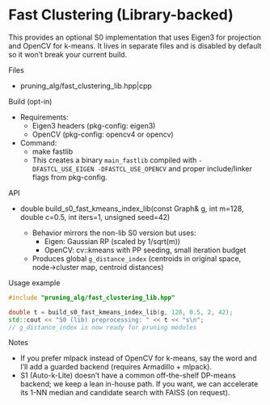 # Fast Clustering (Library-backed)

This provides an optional S0 implementation that uses Eigen3 for projection and OpenCV for k-means. It lives in separate files and is disabled by default so it won’t break your current build.

Files
- pruning_alg/fast_clustering_lib.hpp|cpp

Build (opt-in)
- Requirements:
  - Eigen3 headers (pkg-config: eigen3)
  - OpenCV (pkg-config: opencv4 or opencv)
- Command:
  - make fastlib
  - This creates a binary `main_fastlib` compiled with `-DFASTCL_USE_EIGEN -DFASTCL_USE_OPENCV` and proper include/linker flags from pkg-config.

API
- double build_s0_fast_kmeans_index_lib(const Graph<Node>& g, int m=128, double c=0.5, int iters=1, unsigned seed=42)
  - Behavior mirrors the non-lib S0 version but uses:
    - Eigen: Gaussian RP (scaled by 1/sqrt(m))
    - OpenCV: cv::kmeans with PP seeding, small iteration budget
  - Produces global `g_distance_index` (centroids in original space, node→cluster map, centroid distances)

Usage example
```cpp
#include "pruning_alg/fast_clustering_lib.hpp"

double t = build_s0_fast_kmeans_index_lib(g, 128, 0.5, 2, 42);
std::cout << "S0 (lib) preprocessing: " << t << "s\n";
// g_distance_index is now ready for pruning modules
```

Notes
- If you prefer mlpack instead of OpenCV for k-means, say the word and I’ll add a guarded backend (requires Armadillo + mlpack).
- S1 (Auto-k-Lite) doesn’t have a common off-the-shelf DP-means backend; we keep a lean in-house path. If you want, we can accelerate its 1-NN median and candidate search with FAISS (on request).

